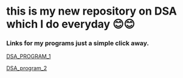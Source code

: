 # this is my new repository on DSA which I do everyday 😊😊
### Links for my programs just a simple click away.
[DSA_PROGRAM_1](https://github.com/jai-geek/J20_Random_pyhton_programs/blob/main/DSA_pg2.py)

[DSA_program_2](https://github.com/jai-geek/J20_Random_pyhton_programs/blob/main/DSA_pg_1.py)